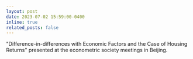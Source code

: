 ```yaml
---
layout: post
date: 2023-07-02 15:59:00-0400
inline: true
related_posts: false
---
```



"Difference-in-differences with Economic Factors and the Case of Housing Returns" presented at the econometric society meetings in Beijing.
